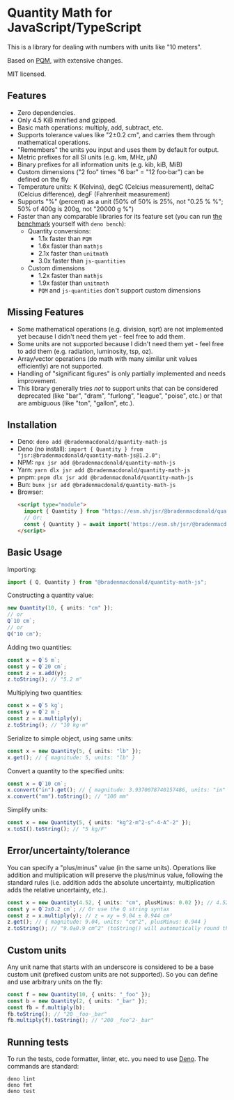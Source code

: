 # Quantity Math for JavaScript/TypeScript

This is a library for dealing with numbers with units like "10 meters".

Based on [PQM](https://github.com/GhostWrench/pqm), with extensive changes.

MIT licensed.

## Features

- Zero dependencies.
- Only 4.5 KiB minified and gzipped.
- Basic math operations: multiply, add, subtract, etc.
- Supports tolerance values like "2±0.2 cm", and carries them through mathematical operations.
- "Remembers" the units you input and uses them by default for output.
- Metric prefixes for all SI units (e.g. km, MHz, μN)
- Binary prefixes for all information units (e.g. kib, kiB, MiB)
- Custom dimensions ("2 foo" times "6 bar" = "12 foo⋅bar") can be defined on the fly
- Temperature units: K (Kelvins), degC (Celcius measurement), deltaC (Celcius difference), degF (Fahrenheit measurement)
- Supports "%" (percent) as a unit (50% of 50% is 25%, not "0.25 % %"; 50% of 400g is 200g, not "20000 g %")
- Faster than any comparable libraries for its feature set (you can run [the benchmark](./tests/benchmark.bench.ts)
  yourself with `deno bench`):
  - Quantity conversions:
    - 1.1x faster than `PQM`
    - 1.6x faster than `mathjs`
    - 2.1x faster than `unitmath`
    - 3.0x faster than `js-quantities`
  - Custom dimensions
    - 1.2x faster than `mathjs`
    - 1.9x faster than `unitmath`
    - `PQM` and `js-quantities` don't support custom dimensions

## Missing Features

- Some mathematical operations (e.g. division, sqrt) are not implemented yet because I didn't need them yet - feel free
  to add them.
- Some units are not supported because I didn't need them yet - feel free to add them (e.g. radiation, luminosity, tsp,
  oz).
- Array/vector operations (do math with many similar unit values efficiently) are not supported.
- Handling of "significant figures" is only partially implemented and needs improvement.
- This library generally tries _not_ to support units that can be considered deprecated (like "bar", "dram", "furlong",
  "league", "poise", etc.) or that are ambiguous (like "ton", "gallon", etc.).

## Installation

- Deno: `deno add @bradenmacdonald/quantity-math-js`
- Deno (no install): `import { Quantity } from "jsr:@bradenmacdonald/quantity-math-js@1.2.0";`
- NPM: `npx jsr add @bradenmacdonald/quantity-math-js`
- Yarn: `yarn dlx jsr add @bradenmacdonald/quantity-math-js`
- pnpm: `pnpm dlx jsr add @bradenmacdonald/quantity-math-js`
- Bun: `bunx jsr add @bradenmacdonald/quantity-math-js`
- Browser:
  ```html
  <script type="module">
    import { Quantity } from "https://esm.sh/jsr/@bradenmacdonald/quantity-math-js@1.2.0";
    // Or:
    const { Quantity } = await import('https://esm.sh/jsr/@bradenmacdonald/quantity-math-js@1.2.0');
  </script>
  ```

## Basic Usage

Importing:

```ts
import { Q, Quantity } from "@bradenmacdonald/quantity-math-js";
```

Constructing a quantity value:

```ts
new Quantity(10, { units: "cm" });
// or
Q`10 cm`;
// or
Q("10 cm");
```

Adding two quantities:

```ts
const x = Q`5 m`;
const y = Q`20 cm`;
const z = x.add(y);
z.toString(); // "5.2 m"
```

Multiplying two quantities:

```ts
const x = Q`5 kg`;
const y = Q`2 m`;
const z = x.multiply(y);
z.toString(); // "10 kg⋅m"
```

Serialize to simple object, using same units:

```ts
const x = new Quantity(5, { units: "lb" });
x.get(); // { magnitude: 5, units: "lb" }
```

Convert a quantity to the specified units:

```ts
const x = Q`10 cm`;
x.convert("in").get(); // { magnitude: 3.9370078740157486, units: "in" }
x.convert("mm").toString(); // "100 mm"
```

Simplify units:

```ts
const x = new Quantity(5, { units: "kg^2⋅m^2⋅s^-4⋅A^-2" });
x.toSI().toString(); // "5 kg/F"
```

## Error/uncertainty/tolerance

You can specify a "plus/minus" value (in the same units). Operations like addition and multiplication will preserve the
plus/minus value, following the standard rules (i.e. addition adds the absolute uncertainty, multiplication adds the
relative uncertainty, etc.).

```ts
const x = new Quantity(4.52, { units: "cm", plusMinus: 0.02 }); // 4.52±0.02 cm
const y = Q`2±0.2 cm`; // Or use the Q string syntax
const z = x.multiply(y); // z = xy = 9.04 ± 0.944 cm²
z.get(); // { magnitude: 9.04, units: "cm^2", plusMinus: 0.944 }
z.toString(); // "9.0±0.9 cm^2" (toString() will automatically round the output)
```

## Custom units

Any unit name that starts with an underscore is considered to be a base custom unit (prefixed custom units are not
supported). So you can define and use arbitrary units on the fly:

```ts
const f = new Quantity(10, { units: "_foo" });
const b = new Quantity(2, { units: "_bar" });
const fb = f.multiply(b);
fb.toString(); // "20 _foo⋅_bar"
fb.multiply(f).toString(); // "200 _foo^2⋅_bar"
```

## Running tests

To run the tests, code formatter, linter, etc. you need to use [Deno](https://deno.com/). The commands are standard:

    deno lint
    deno fmt
    deno test
